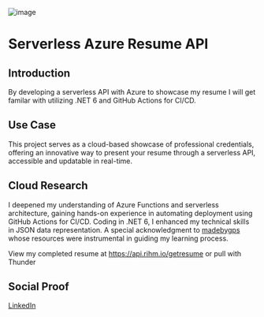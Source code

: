 ![image](https://github.com/ericrihm/100DaysOfCloud/assets/19367455/99c1e3ed-807a-4b70-951b-f497c15f005e)


# Serverless Azure Resume API

## Introduction

By developing a serverless API with Azure to showcase my resume I will get familar with utilizing .NET 6 and GitHub Actions for CI/CD.

## Use Case

This project serves as a cloud-based showcase of professional credentials, offering an innovative way to present your resume through a serverless API, accessible and updatable in real-time. 

## Cloud Research

I deepened my understanding of Azure Functions and serverless architecture, gaining hands-on experience in automating deployment using GitHub Actions for CI/CD. Coding in .NET 6, I enhanced my technical skills in JSON data representation. A special acknowledgment to [madebygps](https://github.com/madebygps/serverless-resume-api/tree/main) whose resources were instrumental in guiding my learning process.

View my completed resume at https://api.rihm.io/getresume or pull with Thunder

## Social Proof

[LinkedIn](https://www.linkedin.com/posts/ericrihm_github-madebygpsserverless-resume-api-activity-7147389505132462080-T1lA?utm_source=share&utm_medium=member_desktop)
